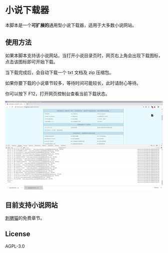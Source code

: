 # 小说下载器

本脚本是一个**可扩展的**通用型小说下载器，适用于大多数小说网站。

## 使用方法

如果本脚本支持该小说网站，当打开小说目录页时，网页右上角会出现下载图标，点击该图标即可开始下载。

当下载完成后，会自动下载一个 txt 文档及 zip 压缩包。

如果你要下载的小说章节较多，等待时间可能较长，此时请耐心等待。

你可以按下 F12，打开网页控制台查看当前下载状态。

![demo](demo.png)

## 目前支持小说网站

[刺猬猫](https://www.ciweimao.com)的免费章节。

## License

AGPL-3.0
